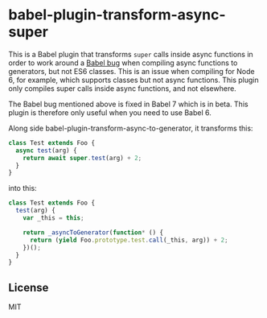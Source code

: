 # babel-plugin-transform-async-super

This is a Babel plugin that transforms `super` calls inside async functions in order to work around a
[Babel bug](https://github.com/babel/babel/issues/3930) when compiling async functions to generators,
but not ES6 classes. This is an issue when compiling for Node 6, for example, which supports classes
but not async functions. This plugin only compiles super calls inside async functions, and not elsewhere.

The Babel bug mentioned above is fixed in Babel 7 which is in beta. This plugin is therefore only
useful when you need to use Babel 6.

Along side babel-plugin-transform-async-to-generator, it transforms this:

```javascript
class Test extends Foo {
  async test(arg) {
    return await super.test(arg) + 2;
  }
}
```

into this:

```javascript
class Test extends Foo {
  test(arg) {
    var _this = this;

    return _asyncToGenerator(function* () {
      return (yield Foo.prototype.test.call(_this, arg)) + 2;
    })();
  }
}
```

## License

MIT
